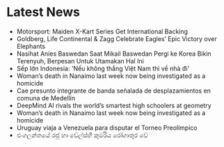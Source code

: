# Latest News
-  Motorsport: Maiden X-Kart Series Get International Backing
-  Goldberg, Life Continental & Zagg Celebrate Eagles’ Epic Victory over Elephants
-  Nasihat Anies Baswedan Saat Mikail Baswedan Pergi ke Korea Bikin Terenyuh, Berpesan Untuk Utamakan Hal Ini
-  Sếp lớn Indonesia: 'Nếu không thắng Việt Nam thì về nhà đi'
-  Woman’s death in Nanaimo last week now being investigated as a homicide
-  Cae presunto integrante de banda señalada de desplazamientos en comuna de Medellín
-  DeepMind AI rivals the world’s smartest high schoolers at geometry
-  Woman’s death in Nanaimo last week now being investigated as a homicide
-  Uruguay viaja a Venezuela para disputar el Torneo Preolímpico
-  එංගලන්තයේ රජු හා වේල්ස්හි කුමරිය රෝගාතුර වේ
